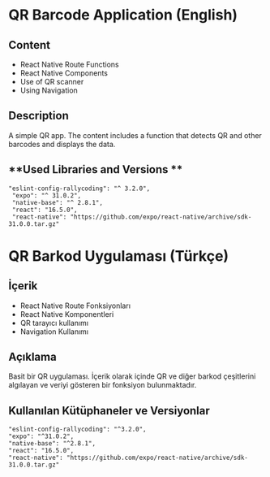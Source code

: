 **QR Barcode Application (English)**
=====================

**Content**
----------

- React Native Route Functions
- React Native Components
- Use of QR scanner
- Using Navigation
 

**Description**
------------

A simple QR app. The content includes a function that detects QR and other barcodes and displays the data.

**Used Libraries and Versions **
-----------------------
	"eslint-config-rallycoding": "^ 3.2.0",
     "expo": "^ 31.0.2",
     "native-base": "^ 2.8.1",
     "react": "16.5.0",
     "react-native": "https://github.com/expo/react-native/archive/sdk-31.0.0.tar.gz"
     
**QR Barkod Uygulaması (Türkçe)**
=====================

**İçerik**
----------

- React Native Route Fonksiyonları
- React Native Komponentleri
- QR tarayıcı kullanımı
- Navigation Kullanımı
 

**Açıklama**
------------

Basit bir QR uygulaması. İçerik olarak içinde QR ve diğer barkod çeşitlerini algılayan ve veriyi gösteren bir fonksiyon bulunmaktadır.

**Kullanılan Kütüphaneler ve Versiyonlar**
-----------------------
	"eslint-config-rallycoding": "^3.2.0",
    "expo": "^31.0.2",
    "native-base": "^2.8.1",
    "react": "16.5.0",
    "react-native": "https://github.com/expo/react-native/archive/sdk-31.0.0.tar.gz"

